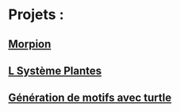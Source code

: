 # Projets :

## [Morpion](../../../morpion)

## [L Système Plantes](../../../plantes/blob/main/README.md)

## [Génération de motifs avec turtle](../../../motifs/blob/main/README.md)

